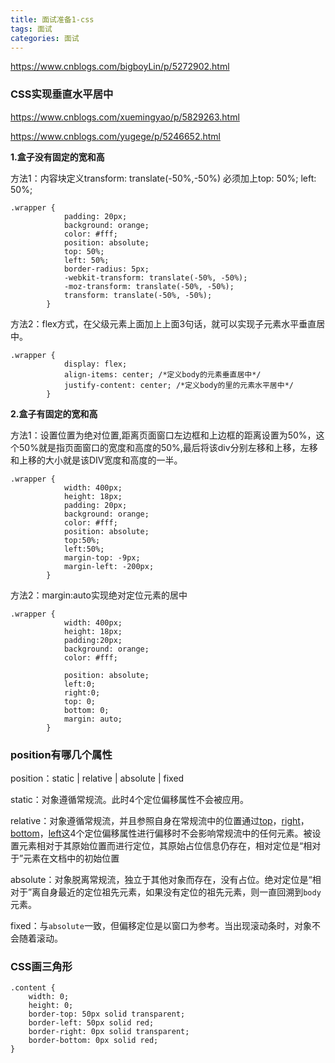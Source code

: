 ```yaml
---
title: 面试准备1-css
tags: 面试
categories: 面试
---
```


https://www.cnblogs.com/bigboyLin/p/5272902.html

### CSS实现垂直水平居中

https://www.cnblogs.com/xuemingyao/p/5829263.html

https://www.cnblogs.com/yugege/p/5246652.html

**1.盒子没有固定的宽和高**

方法1：内容块定义transform: translate(-50%,-50%)  必须加上top: 50%; left: 50%;

```
.wrapper {
            padding: 20px;
            background: orange;
            color: #fff;
            position: absolute;
            top: 50%;
            left: 50%;
            border-radius: 5px;
            -webkit-transform: translate(-50%, -50%);
            -moz-transform: translate(-50%, -50%);
            transform: translate(-50%, -50%);
        }
```

方法2：flex方式，在父级元素上面加上上面3句话，就可以实现子元素水平垂直居中。

```
.wrapper {
            display: flex;
            align-items: center; /*定义body的元素垂直居中*/
            justify-content: center; /*定义body的里的元素水平居中*/
        }
```

**2.盒子有固定的宽和高**

方法1：设置位置为绝对位置,距离页面窗口左边框和上边框的距离设置为50%，这个50%就是指页面窗口的宽度和高度的50%,最后将该div分别左移和上移，左移和上移的大小就是该DIV宽度和高度的一半。

```
.wrapper {
            width: 400px;
            height: 18px;
            padding: 20px;
            background: orange;
            color: #fff;
            position: absolute;
            top:50%;
            left:50%;
            margin-top: -9px;
            margin-left: -200px;
        }
```

方法2：margin:auto实现绝对定位元素的居中

```
.wrapper {
            width: 400px;
            height: 18px;
            padding:20px;
            background: orange;
            color: #fff;

            position: absolute;
            left:0;
            right:0;
            top: 0;
            bottom: 0;
            margin: auto;
        }
```



### position有哪几个属性

position：static | relative | absolute | fixed

static：对象遵循常规流。此时4个定位偏移属性不会被应用。

relative：对象遵循常规流，并且参照自身在常规流中的位置通过[top](http://www.css88.com/book/css/properties/positioning/top.htm)，[right](http://www.css88.com/book/css/properties/positioning/right.htm)，[bottom](http://www.css88.com/book/css/properties/positioning/bottom.htm)，[left](http://www.css88.com/book/css/properties/positioning/left.htm)这4个定位偏移属性进行偏移时不会影响常规流中的任何元素。被设置元素相对于其原始位置而进行定位，其原始占位信息仍存在，相对定位是“相对于”元素在文档中的初始位置

absolute：对象脱离常规流，独立于其他对象而存在，没有占位。绝对定位是“相对于”离自身最近的定位祖先元素，如果没有定位的祖先元素，则一直回溯到`body`元素。

fixed：与`absolute`一致，但偏移定位是以窗口为参考。当出现滚动条时，对象不会随着滚动。

### CSS画三角形

```
.content {
    width: 0;
    height: 0;
    border-top: 50px solid transparent;
    border-left: 50px solid red;
    border-right: 0px solid transparent;
    border-bottom: 0px solid red;
}
```

